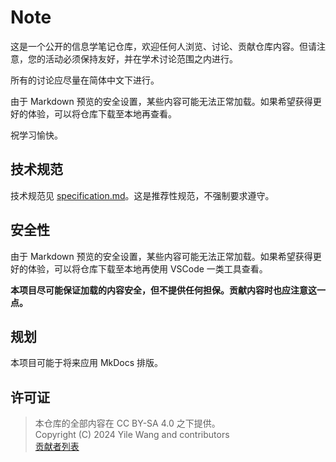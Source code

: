 # Note

这是一个公开的信息学笔记仓库，欢迎任何人浏览、讨论、贡献仓库内容。但请注意，您的活动必须保持友好，并在学术讨论范围之内进行。

所有的讨论应尽量在简体中文下进行。

由于 Markdown 预览的安全设置，某些内容可能无法正常加载。如果希望获得更好的体验，可以将仓库下载至本地再查看。

祝学习愉快。

## 技术规范

技术规范见 [specification.md](./specification.md)。这是推荐性规范，不强制要求遵守。

## 安全性

由于 Markdown 预览的安全设置，某些内容可能无法正常加载。如果希望获得更好的体验，可以将仓库下载至本地再使用 VSCode 一类工具查看。

**本项目尽可能保证加载的内容安全，但不提供任何担保。贡献内容时也应注意这一点。**

## 规划

本项目可能于将来应用 MkDocs 排版。

## 许可证

> 本仓库的全部内容在 CC BY-SA 4.0 之下提供。  
> Copyright (C)  2024  Yile Wang and contributors  
> [贡献者列表](https://github.com/bluewindde-bot/Note/graphs/contributors)